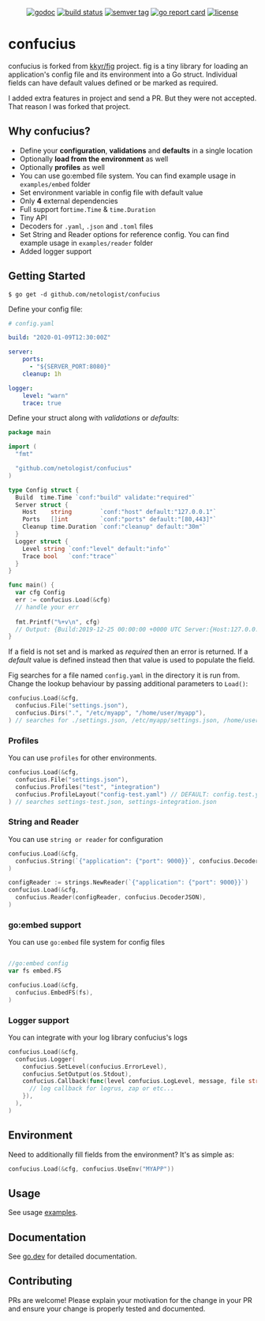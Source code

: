<p align="center">
    <a href="https://pkg.go.dev/github.com/netologist/confucius?tab=doc"><img src="https://img.shields.io/badge/go.dev-reference-007d9c?logo=go&logoColor=white" alt="godoc" title="godoc"/></a>
    <a href="https://travis-ci.org/hasanozgan/confucius"><img src="https://travis-ci.org/hasanozgan/confucius.svg?branch=master" alt="build status" title="build status"/></a>
    <a href="https://github.com/netologist/confucius/releases"><img src="https://img.shields.io/github/v/tag/hasanozgan/confucius" alt="semver tag" title="semver tag"/></a>
    <a href="https://goreportcard.com/report/github.com/netologist/confucius"><img src="https://goreportcard.com/badge/github.com/netologist/confucius" alt="go report card" title="go report card"/></a>
    <a href="https://github.com/netologist/confucius/blob/master/LICENSE"><img src="https://img.shields.io/github/license/hasanozgan/confucius" alt="license" title="license"/></a>
</p>

# confucius

confucius is forked from [kkyr/fig](https://github.com/kkyr/fig) project. fig is a tiny library for loading an application's config file and its environment into a Go struct. Individual fields can have default values defined or be marked as required.

I added extra features in project and send a PR. But they were not accepted. That reason I was forked that project.

## Why confucius?

- Define your **configuration**, **validations** and **defaults** in a single location
- Optionally **load from the environment** as well
- Optionally **profiles** as well
- You can use go:embed file system. You can find example usage in `examples/embed` folder
- Set environment variable in config file with default value
- Only **4** external dependencies
- Full support for`time.Time` & `time.Duration`
- Tiny API
- Decoders for `.yaml`, `.json` and `.toml` files
- Set String and Reader options for reference config. You can find example usage in `examples/reader` folder
- Added logger support

## Getting Started

`$ go get -d github.com/netologist/confucius`

Define your config file:

```yaml
# config.yaml

build: "2020-01-09T12:30:00Z"

server:
    ports:
      - "${SERVER_PORT:8080}"
    cleanup: 1h

logger:
    level: "warn"
    trace: true
```

Define your struct along with _validations_ or _defaults_:

```go
package main

import (
  "fmt"

  "github.com/netologist/confucius"
)

type Config struct {
  Build  time.Time `conf:"build" validate:"required"`
  Server struct {
    Host    string        `conf:"host" default:"127.0.0.1"`
    Ports   []int         `conf:"ports" default:"[80,443]"`
    Cleanup time.Duration `conf:"cleanup" default:"30m"`
  }
  Logger struct {
    Level string `conf:"level" default:"info"`
    Trace bool   `conf:"trace"`
  }
}

func main() {
  var cfg Config
  err := confucius.Load(&cfg)
  // handle your err
  
  fmt.Printf("%+v\n", cfg)
  // Output: {Build:2019-12-25 00:00:00 +0000 UTC Server:{Host:127.0.0.1 Ports:[8080] Cleanup:1h0m0s} Logger:{Level:warn Trace:true}}
}
```

If a field is not set and is marked as *required* then an error is returned. If a *default* value is defined instead then that value is used to populate the field.

Fig searches for a file named `config.yaml` in the directory it is run from. Change the lookup behaviour by passing additional parameters to `Load()`:

```go
confucius.Load(&cfg,
  confucius.File("settings.json"),
  confucius.Dirs(".", "/etc/myapp", "/home/user/myapp"),
) // searches for ./settings.json, /etc/myapp/settings.json, /home/user/myapp/settings.json

```

### Profiles

You can use `profiles` for other environments.

```go
confucius.Load(&cfg,
  confucius.File("settings.json"),
  confucius.Profiles("test", "integration")
  confucius.ProfileLayout("config-test.yaml") // DEFAULT: config.test.yaml
) // searches settings-test.json, settings-integration.json

```

### String and Reader

You can use `string or reader` for configuration

```go
confucius.Load(&cfg, 
  confucius.String(`{"application": {"port": 9000}}`, confucius.DecoderJSON),
)
```

```go
configReader := strings.NewReader(`{"application": {"port": 9000}}`)
confucius.Load(&cfg,
  confucius.Reader(configReader, confucius.DecoderJSON),
)
```

### go:embed support

You can use `go:embed` file system for config files

```go

//go:embed config
var fs embed.FS

confucius.Load(&cfg,
  confucius.EmbedFS(fs),
)
```

### Logger support

You can integrate with your log library confucius's logs

```go
confucius.Load(&cfg,
  confucius.Logger(
    confucius.SetLevel(confucius.ErrorLevel),
    confucius.SetOutput(os.Stdout),
    confucius.Callback(func(level confucius.LogLevel, message, file string, line int) {
      // log callback for logrus, zap or etc...
    }),
  ),
)
```

## Environment

Need to additionally fill fields from the environment? It's as simple as:

```go
confucius.Load(&cfg, confucius.UseEnv("MYAPP"))
```

## Usage

See usage [examples](/examples).

## Documentation

See [go.dev](https://pkg.go.dev/github.com/netologist/confucius?tab=doc) for detailed documentation.

## Contributing

PRs are welcome! Please explain your motivation for the change in your PR and ensure your change is properly tested and documented.

